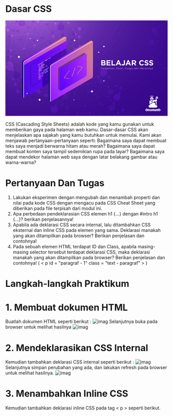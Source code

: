 # Dasar CSS

![imag](https://github.com/fdlhrauf/Lab2Web/blob/main/css.png)

  CSS (Cascading Style Sheets) adalah kode yang kamu gunakan untuk memberikan gaya pada halaman web kamu. Dasar-dasar CSS akan menjelaskan apa sajakah yang kamu butuhkan untuk memulai. Kami akan menjawab pertanyaan-pertanyaan seperti: Bagaimana saya dapat membuat teks saya menjadi berwarna hitam atau merah? Bagaimana saya dapat membuat konten saya tampil sedemikian rupa pada layar? Bagaimana saya dapat mendekor halaman web saya dengan latar belakang gambar atau warna-warna?

# Pertanyaan Dan Tugas
1. Lakukan eksperimen dengan mengubah dan menambah properti dan nilai pada kode CSS
dengan mengacu pada CSS Cheat Sheet yang diberikan pada file terpisah dari modul ini.
2. Apa perbedaan pendeklarasian CSS elemen h1 {...} dengan #intro h1 {...}? berikan
penjelasannya!
3. Apabila ada deklarasi CSS secara internal, lalu ditambahkan CSS eksternal dan inline CSS pada
elemen yang sama. Deklarasi manakah yang akan ditampilkan pada browser? Berikan
penjelasan dan contohnya!
4. Pada sebuah elemen HTML terdapat ID dan Class, apabila masing-masing selector tersebut
terdapat deklarasi CSS, maka deklarasi manakah yang akan ditampilkan pada browser?
Berikan penjelasan dan contohnya! ( < p id = "paragraf - 1" class = "text - paragraf" > )

# Langkah-langkah Praktikum
# 1. Membuat dokumen HTML
Buatlah dokumen HTML seperti berikut :
![imag](https://github.com/fdlhrauf/Lab2Web/blob/main/1.png)
Selanjutnya buka pada browser untuk melihat hasilnya
![imag](https://github.com/fdlhrauf/Lab2Web/blob/main/1,1.png)
# 2. Mendeklarasikan CSS Internal
Kemudian tambahkan deklarasi CSS internal seperti berikut :
![imag](https://github.com/fdlhrauf/Lab2Web/blob/main/2.png)
Selanjutnya simpan perubahan yang ada, dan lakukan refresh pada browser untuk melihat hasilnya.
![imag](https://github.com/fdlhrauf/Lab2Web/blob/main/2,2.png)
# 3. Menambahkan Inline CSS
Kemudian tambahkan deklarasi inline CSS pada tag < p > seperti berikut.

